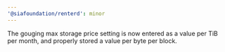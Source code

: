 ```yaml
---
'@siafoundation/renterd': minor
---
```


The gouging max storage price setting is now entered as a value per TiB per month, and properly stored a value per byte per block.
